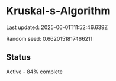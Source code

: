 # Kruskal-s-Algorithm

Last updated: 2025-06-01T11:52:46.639Z

Random seed: 0.6620151817466211

## Status

Active - 84% complete